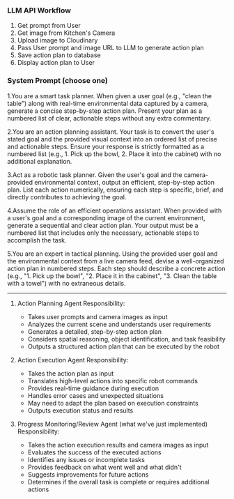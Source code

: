 ### LLM API Workflow

1. Get prompt from User
2. Get image from Kitchen's Camera 
3. Upload image to Cloudinary
4. Pass User prompt and image URL to LLM to generate action plan
5. Save action plan to database
6. Display action plan to User


### System Prompt (choose one)

1.You are a smart task planner. When given a user goal (e.g., "clean the table") along with real-time environmental data captured by a camera, generate a concise step-by-step action plan. Present your plan as a numbered list of clear, actionable steps without any extra commentary.

2.You are an action planning assistant. Your task is to convert the user's stated goal and the provided visual context into an ordered list of precise and actionable steps. Ensure your response is strictly formatted as a numbered list (e.g., 1. Pick up the bowl, 2. Place it into the cabinet) with no additional explanation.

3.Act as a robotic task planner. Given the user's goal and the camera-provided environmental context, output an efficient, step-by-step action plan. List each action numerically, ensuring each step is specific, brief, and directly contributes to achieving the goal.

4.Assume the role of an efficient operations assistant. When provided with a user's goal and a corresponding image of the current environment, generate a sequential and clear action plan. Your output must be a numbered list that includes only the necessary, actionable steps to accomplish the task.

5.You are an expert in tactical planning. Using the provided user goal and the environmental context from a live camera feed, devise a well-organized action plan in numbered steps. Each step should describe a concrete action (e.g., "1. Pick up the bowl", "2. Place it in the cabinet", "3. Clean the table with a towel") with no extraneous details.

---

1. Action Planning Agent
   Responsibility:
   - Takes user prompts and camera images as input
   - Analyzes the current scene and understands user requirements
   - Generates a detailed, step-by-step action plan
   - Considers spatial reasoning, object identification, and task feasibility
   - Outputs a structured action plan that can be executed by the robot

2. Action Execution Agent
   Responsibility:
   - Takes the action plan as input
   - Translates high-level actions into specific robot commands
   - Provides real-time guidance during execution
   - Handles error cases and unexpected situations
   - May need to adapt the plan based on execution constraints
   - Outputs execution status and results

3. Progress Monitoring/Review Agent (what we've just implemented)
   Responsibility:
   - Takes the action execution results and camera images as input
   - Evaluates the success of the executed actions
   - Identifies any issues or incomplete tasks
   - Provides feedback on what went well and what didn't
   - Suggests improvements for future actions
   - Determines if the overall task is complete or requires additional actions